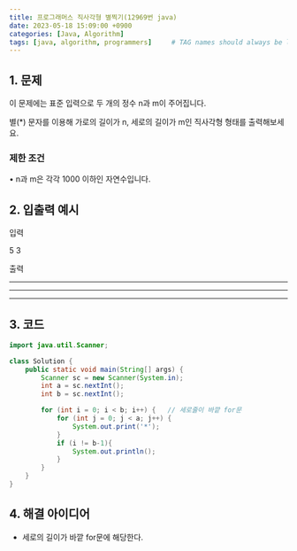 ```yaml
---
title: 프로그래머스 직사각형 별찍기(12969번 java)
date: 2023-05-18 15:09:00 +0900
categories: [Java, Algorithm]
tags: [java, algorithm, programmers]     # TAG names should always be lowercase
---
```


## 1. 문제

이 문제에는 표준 입력으로 두 개의 정수 n과 m이 주어집니다.

별(*) 문자를 이용해 가로의 길이가 n, 세로의 길이가 m인 직사각형 형태를 출력해보세요.

### **제한 조건**

• n과 m은 각각 1000 이하인 자연수입니다.

## 2. 입출력 예시

입력

5 3

출력

*****

*****

*****

## 3. 코드

```java
import java.util.Scanner;

class Solution {
    public static void main(String[] args) {
        Scanner sc = new Scanner(System.in);
        int a = sc.nextInt();
        int b = sc.nextInt();

        for (int i = 0; i < b; i++) {   // 세로줄이 바깥 for문
            for (int j = 0; j < a; j++) {
                System.out.print('*');
            }
            if (i != b-1){
                System.out.println();
            }
        }
    }
}
```

## 4. 해결 아이디어

- 세로의 길이가 바깥 for문에 해당한다.